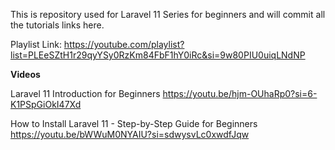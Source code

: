This is repository used for Laravel 11 Series for beginners and will commit all the tutorials links here.

Playlist Link: https://youtube.com/playlist?list=PLEeSZtH1r29qyYSy0RzKm84FbF1hY0iRc&si=9w80PIU0uiqLNdNP

**Videos**

Laravel 11 Introduction for Beginners
https://youtu.be/hjm-OUhaRp0?si=6-K1PSpGiOkI47Xd

How to Install Laravel 11 - Step-by-Step Guide for Beginners
https://youtu.be/bWWuM0NYAIU?si=sdwysvLc0xwdfJqw